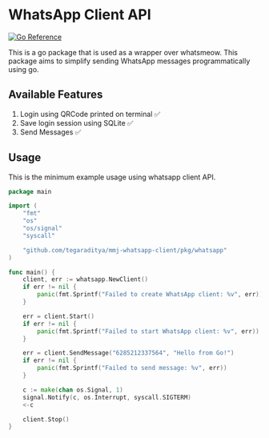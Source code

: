 # WhatsApp Client API

[![Go Reference](https://pkg.go.dev/badge/go.mau.fi/whatsmeow.svg)](https://pkg.go.dev/go.mau.fi/whatsmeow)

This is a go package that is used as a wrapper over whatsmeow. This package aims to simplify sending WhatsApp messages programmatically using go.

## Available Features

1. Login using QRCode printed on terminal ✅
2. Save login session using SQLite ✅
3. Send Messages ✅

## Usage

This is the minimum example usage using whatsapp client API.

```go
package main

import (
	"fmt"
	"os"
	"os/signal"
	"syscall"

	"github.com/tegaraditya/mmj-whatsapp-client/pkg/whatsapp"
)

func main() {
	client, err := whatsapp.NewClient()
	if err != nil {
		panic(fmt.Sprintf("Failed to create WhatsApp client: %v", err))
	}

	err = client.Start()
	if err != nil {
		panic(fmt.Sprintf("Failed to start WhatsApp client: %v", err))
	}

	err = client.SendMessage("6285212337564", "Hello from Go!")
	if err != nil {
		panic(fmt.Sprintf("Failed to send message: %v", err))
	}

	c := make(chan os.Signal, 1)
	signal.Notify(c, os.Interrupt, syscall.SIGTERM)
	<-c

	client.Stop()
}

```
